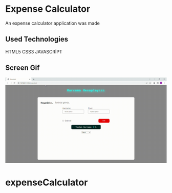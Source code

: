 <h1> Expense Calculator </h1>

An expense calculator application was made

<h2> Used Technologies </h2>

HTML5 CSS3 JAVASCRİPT

<h2> Screen Gif</h2>

![](expense.gif)

# expenseCalculator
